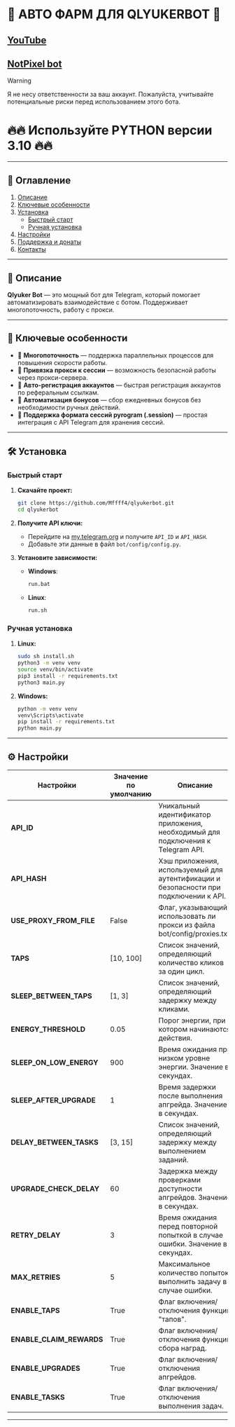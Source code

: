 
# 🎨 АВТО ФАРМ ДЛЯ QLYUKERBOT 🎨

## [YouTube](https://www.youtube.com/@rmsudo)
## [NotPixel bot](https://t.me/qlyukerbot/start?startapp=bro-5064842218)

> [!WARNING]
> Я не несу ответственности за ваш аккаунт. Пожалуйста, учитывайте потенциальные риски перед использованием этого бота.

# 🔥🔥 Используйте PYTHON версии 3.10 🔥🔥
---

## 📑 Оглавление
1. [Описание](#описание)
2. [Ключевые особенности](#ключевые-особенности)
3. [Установка](#установка)
   - [Быстрый старт](#быстрый-старт)
   - [Ручная установка](#ручная-установка)
4. [Настройки](#настройки)
5. [Поддержка и донаты](#поддержка-и-донаты)
6. [Контакты](#контакты)

---

## 📜 Описание
**Qlyuker Bot** — это мощный бот для Telegram, который помогает автоматизировать взаимодействие с ботом. Поддерживает многопоточность, работу с прокси.

---

## 🌟 Ключевые особенности
- 🔄 **Многопоточность** — поддержка параллельных процессов для повышения скорости работы.
- 🔐 **Привязка прокси к сессии** — возможность безопасной работы через прокси-сервера.
- 📲 **Авто-регистрация аккаунтов** — быстрая регистрация аккаунтов по реферальным ссылкам.
- 🎁 **Автоматизация бонусов** — сбор ежедневных бонусов без необходимости ручных действий.
- 📄 **Поддержка формата сессий pyrogram (.session)** — простая интеграция с API Telegram для хранения сессий.

---

## 🛠️ Установка

### Быстрый старт
1. **Скачайте проект:**
   ```bash
   git clone https://github.com/Mffff4/qlyukerbot.git
   cd qlyukerbot
   ```

2. **Получите API ключи:**
   - Перейдите на [my.telegram.org](https://my.telegram.org) и получите `API_ID` и `API_HASH`.
   - Добавьте эти данные в файл `bot/config/config.py`.

3. **Установите зависимости:**
   - **Windows**:
     ```bash
     run.bat
     ```
   - **Linux**:
     ```bash
     run.sh
     ```


### Ручная установка
1. **Linux:**
   ```bash
   sudo sh install.sh
   python3 -m venv venv
   source venv/bin/activate
   pip3 install -r requirements.txt
   python3 main.py
   ```

2. **Windows:**
   ```bash
   python -m venv venv
   venv\Scripts\activate
   pip install -r requirements.txt
   python main.py
   ```

---

## ⚙️ Настройки


| Настройки              | Значение по умолчанию   | Описание                                                                                                                                 |
|------------------------|-------------------------|------------------------------------------------------------------------------------------------------------------------------------------|
| **API_ID**             |                         | Уникальный идентификатор приложения, необходимый для подключения к Telegram API.                                               |
| **API_HASH**           |                         | Хэш приложения, используемый для аутентификации и безопасности при подключении к API.                                           |
| **USE_PROXY_FROM_FILE** | False                   | Флаг, указывающий, использовать ли прокси из файла bot/config/proxies.txt.                                                     |
| **TAPS**               | [10, 100]               | Список значений, определяющий количество кликов за один цикл.                                                                  |
| **SLEEP_BETWEEN_TAPS**  | [1, 3]                  | Список значений, определяющий задержку между кликами.                                                                         |
| **ENERGY_THRESHOLD**    | 0.05                    | Порог энергии, при котором начинаются действия.                                                                              |
| **SLEEP_ON_LOW_ENERGY** | 900                 | Время ожидания при низком уровне энергии. Значение в секундах.                                                       |
| **SLEEP_AFTER_UPGRADE** | 1                       | Время задержки после выполнения апгрейда. Значение в секундах.                                                                                       |
| **DELAY_BETWEEN_TASKS** | [3, 15]                 | Список значений, определяющий задержку между выполнением заданий.                                                              |
| **UPGRADE_CHECK_DELAY** | 60                      | Задержка между проверками доступности апгрейдов. Значение в секундах.                                         |
| **RETRY_DELAY**         | 3                       | Время ожидания перед повторной попыткой в случае ошибки. Значение в секундах.                                 |
| **MAX_RETRIES**         | 5                       | Максимальное количество попыток выполнить задачу в случае ошибки.                                     |
| **ENABLE_TAPS**         | True                    | Флаг включения/отключения функции "тапов".                                                                                  |
| **ENABLE_CLAIM_REWARDS**| True                    | Флаг включения/отключения функции сбора наград.                                                                                |
| **ENABLE_UPGRADES**     | True                    | Флаг включения/отключения апгрейдов.                                                                                            |
| **ENABLE_TASKS**        | True                    | Флаг включения/отключения выполнения задач.                                                                                    |


---
